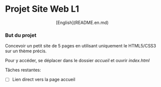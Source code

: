 # Projet Site Web L1

<p align=center>
[English](README.en.md)
</p>

### But du projet

Concevoir un petit site de 5 pages en utilisant uniquement le HTML5/CSS3 sur un thème précis.

Pour y accéder, se déplacer dans le dossier *accueil* et ouvrir *index.html*


Tâches restantes:

- [ ] Lien direct vers la page accueil
